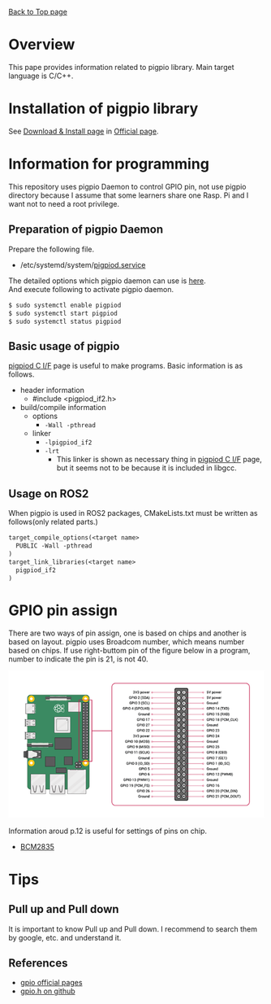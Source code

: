 [Back to Top page](../README.md)

# Overview
This pape provides information related to pigpio library.
Main target language is C/C++.

# Installation of pigpio library

See [Download & Install page](http://abyz.me.uk/rpi/pigpio/download.html) in [Official page](http://abyz.me.uk/rpi/pigpio/index.html).

# Information for programming
This repository uses pigpio Daemon to control GPIO pin, not use pigpio directory because I assume that some learners share one Rasp. Pi and I want not to need a root privilege.

## Preparation of pigpio Daemon

Prepare the following file.

* /etc/systemd/system/[pigpiod.service](../system_settings/pigpiod.service)

The detailed options which pigpio daemon can use is [here](http://abyz.me.uk/rpi/pigpio/pigpiod.html).<br>
And execute following to activate pigpio daemon.

```shell
$ sudo systemctl enable pigpiod
$ sudo systemctl start pigpiod
$ sudo systemctl status pigpiod
```

## Basic usage of pigpio

[pigpiod C I/F](http://abyz.me.uk/rpi/pigpio/pdif2.html) page is useful to make programs.
Basic information is as follows.

* header information
  * #include <pigpiod_if2.h>
* build/compile information
  * options
    * `-Wall -pthread`
  * linker
    * `-lpigpiod_if2`
    * `-lrt`
      * This linker is shown as necessary thing in [pigpiod C I/F](http://abyz.me.uk/rpi/pigpio/pdif2.html) page, but it seems not to be because it is included in libgcc.

## Usage on ROS2
When pigpio is used in ROS2 packages, CMakeLists.txt must be written as follows(only related parts.)

```CMakeLists
target_compile_options(<target name>
  PUBLIC -Wall -pthread
)
target_link_libraries(<target name>
  pigpiod_if2
)
```

# GPIO pin assign
There are two ways of pin assign, one is based on chips and another is based on layout.
pigpio uses Broadcom number, which means number based on chips.
If use right-buttom pin of the figure below in a program, number to indicate the pin is 21, is not 40.

![gpio_assin](./figs/gpio_pin.png)

Information aroud p.12 is useful for settings of pins on chip.

- [BCM2835](https://www.raspberrypi.org/app/uploads/2012/02/BCM2835-ARM-Peripherals.pdf)

# Tips
## Pull up and Pull down

It is important to know Pull up and Pull down.
I recommend to search them by google, etc. and understand it.

## References

- [gpio official pages](http://abyz.me.uk/rpi/pigpio/index.html)
- [gpio.h on github](https://github.com/joan2937/pigpio/blob/master/pigpio.h)
